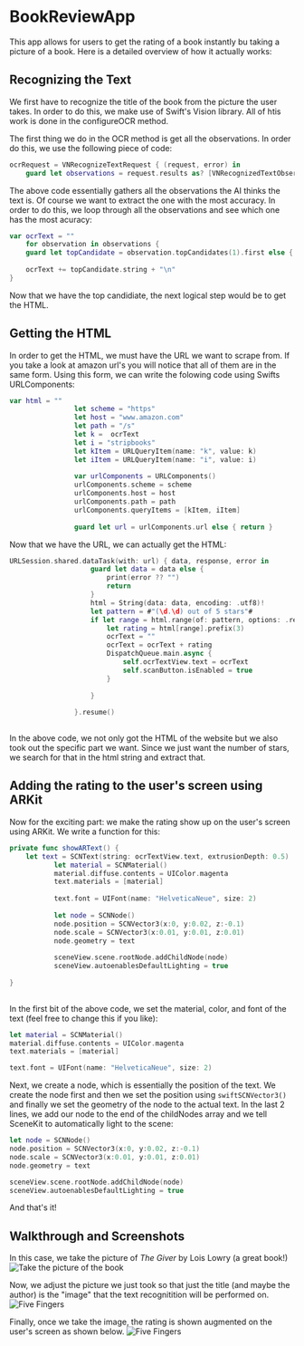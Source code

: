 # BookReviewApp

This app allows for users to get the rating of a book instantly bu taking a picture of a book. Here is a detailed overview of how it actually works: 

## Recognizing the Text

We first have to recognize the title of the book from the picture the user takes. In order to do this, we make use of Swift's Vision library. All of htis work is done in the configureOCR method. 

The first thing we do in the OCR method is get all the observations. In order do this, we use the following piece of code: 

```swift
ocrRequest = VNRecognizeTextRequest { (request, error) in
    guard let observations = request.results as? [VNRecognizedTextObservation] else { return }
```

The above code essentially gathers all the observations the AI thinks the text is. Of course we want to extract the one with the most accuracy. In order to do this, we loop through all the observations and see which one has the most acuracy: 

```swift
var ocrText = ""
    for observation in observations {
    guard let topCandidate = observation.topCandidates(1).first else { return }
                    
    ocrText += topCandidate.string + "\n"
}
```

Now that we have the top candidiate, the next logical step would be to get the HTML. 

## Getting the HTML 

In order to get the HTML, we must have the URL we want to scrape from. If you take a look at amazon url's you will notice that all of them are in the same form. Using this form, we can write the folowing code using Swifts URLComponents: 

```swift
var html = ""
                let scheme = "https"
                let host = "www.amazon.com"
                let path = "/s"
                let k =  ocrText
                let i = "stripbooks"
                let kItem = URLQueryItem(name: "k", value: k)
                let iItem = URLQueryItem(name: "i", value: i)
                
                var urlComponents = URLComponents()
                urlComponents.scheme = scheme
                urlComponents.host = host
                urlComponents.path = path
                urlComponents.queryItems = [kItem, iItem]
                
                guard let url = urlComponents.url else { return }

```
Now that we have the URL, we can actually get the HTML: 

```swift
URLSession.shared.dataTask(with: url) { data, response, error in
                    guard let data = data else {
                        print(error ?? "")
                        return
                    }
                    html = String(data: data, encoding: .utf8)!
                    let pattern = #"(\d.\d) out of 5 stars"#
                    if let range = html.range(of: pattern, options: .regularExpression) {
                        let rating = html[range].prefix(3)
                        ocrText = ""
                        ocrText = ocrText + rating
                        DispatchQueue.main.async {
                            self.ocrTextView.text = ocrText
                            self.scanButton.isEnabled = true
                        }
                        
                    }
                    
                }.resume()
                
```

In the above code, we not only got the HTML of the website but we also took out the specific part we want. Since we just want the number of stars, we search for that in the html string and extract that. 

## Adding the rating to the user's screen using ARKit

Now for the exciting part: we make the rating show up on the user's screen using ARKit. We write a function for this: 


```swift
private func showARText() {
    let text = SCNText(string: ocrTextView.text, extrusionDepth: 0.5)
           let material = SCNMaterial()
           material.diffuse.contents = UIColor.magenta
           text.materials = [material]
    
           text.font = UIFont(name: "HelveticaNeue", size: 2)
           
           let node = SCNNode()
           node.position = SCNVector3(x:0, y:0.02, z:-0.1)
           node.scale = SCNVector3(x:0.01, y:0.01, z:0.01)
           node.geometry = text
           
           sceneView.scene.rootNode.addChildNode(node)
           sceneView.autoenablesDefaultLighting = true
    
}
                
```

In the first bit of the above code, we set the material, color, and font of the text (feel free to change this if you like): 

```swift
let material = SCNMaterial()
material.diffuse.contents = UIColor.magenta
text.materials = [material]

text.font = UIFont(name: "HelveticaNeue", size: 2)

```

Next, we create a node, which is essentially the position of the text. We create the node first and then we set the position using ```swiftSCNVector3()``` and finally we set the geometry of the node to the actual text. In the last 2 lines, we add our node to the end of the childNodes array and we tell SceneKit to automatically light to the scene: 

```swift
let node = SCNNode()
node.position = SCNVector3(x:0, y:0.02, z:-0.1)
node.scale = SCNVector3(x:0.01, y:0.01, z:0.01)
node.geometry = text

sceneView.scene.rootNode.addChildNode(node)
sceneView.autoenablesDefaultLighting = true
```

And that's it!

## Walkthrough and Screenshots

In this case, we take the picture of <em>The Giver</em> by Lois Lowry (a great book!)
![Take the picture of the book](PictureOfBook.png)

Now, we adjust the picture we just took so that just the title (and maybe the author) is the "image" that the text recognitition will be performed on. 
![Five Fingers](AdjustPictureOfBook.png)

Finally, once we take the image, the rating is shown augmented on the user's screen as shown below. 
![Five Fingers](ARText.png)
